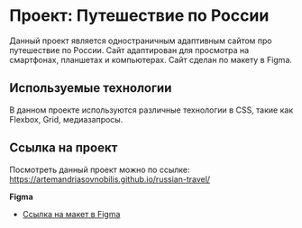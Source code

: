 # Проект: Путешествие по России
Данный проект является одностраничным адаптивным сайтом про путешествие по России. Сайт адаптирован для просмотра на смартфонах, планшетах и компьютерах. Сайт сделан по макету в Figma.

## Используемые технологии
В данном проекте используются различные технологии в CSS, такие как Flexbox, Grid, медиазапросы.

## Ссылка на проект 
Посмотреть данный проект можно по ссылке: https://artemandriasovnobilis.github.io/russian-travel/

**Figma**

* [Ссылка на макет в Figma](https://www.figma.com/file/5S2WSbEFL6awjVWJ0NWL8Q/Sprint-3_-Russia-_-desktop-mobile?node-id=28503%3A0)


